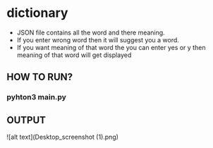 # dictionary
* JSON file contains all the word and there meaning.
* If you enter wrong word then it will suggest you a word.
* If you want meaning of that word the you can enter yes or y then meaning of that word will get displayed
## HOW TO RUN?
### pyhton3 main.py

## OUTPUT

![alt text](Desktop_screenshot (1).png)

